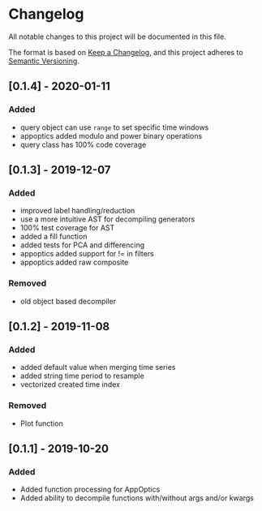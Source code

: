 # Changelog
All notable changes to this project will be documented in this file.

The format is based on [Keep a Changelog](https://keepachangelog.com/en/1.0.0/),
and this project adheres to [Semantic Versioning](https://semver.org/spec/v2.0.0.html).

## [0.1.4] - 2020-01-11

### Added
- query object can use `range` to set specific time windows
- appoptics added modulo and power binary operations
- query class has 100% code coverage

## [0.1.3] - 2019-12-07
### Added
- improved label handling/reduction
- use a more intuitive AST for decompiling generators
- 100% test coverage for AST
- added a fill function
- added tests for PCA and differencing
- appoptics added support for != in filters
- appoptics added raw composite

### Removed
- old object based decompiler

## [0.1.2] - 2019-11-08
### Added
- added default value when merging time series
- added string time period to resample
- vectorized created time index

### Removed
- Plot function

## [0.1.1] - 2019-10-20
### Added
- Added function processing for AppOptics
- Added ability to decompile functions with/without args and/or kwargs

